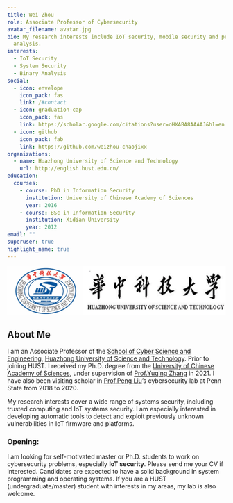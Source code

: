 ```yaml
---
title: Wei Zhou
role: Associate Professor of Cybersecurity
avatar_filename: avatar.jpg
bio: My research interests include IoT security, mobile security and program
  analysis.
interests:
  - IoT Security
  - System Security
  - Binary Analysis
social:
  - icon: envelope
    icon_pack: fas
    link: /#contact
  - icon: graduation-cap
    icon_pack: fas
    link: https://scholar.google.com/citations?user=oHXABA8AAAAJ&hl=en
  - icon: github
    icon_pack: fab
    link: https://github.com/weizhou-chaojixx
organizations:
  - name: Huazhong University of Science and Technology
    url: http://english.hust.edu.cn/
education:
  courses:
    - course: PhD in Information Security
      institution: University of Chinese Academy of Sciences
      year: 2016
    - course: BSc in Information Security
      institution: Xidian University
      year: 2012
email: ""
superuser: true
highlight_name: true
---
```

![](ustclogo.jpg)

## About Me
I am an Associate Professor of the [School of Cyber Science and Engineering](http://cse.hust.edu.cn/), [Huazhong University of Science and Technology](http://english.hust.edu.cn/). Prior to joining HUST. I received my Ph.D. degree from the [University of Chinese Academy of Sciences](https://english.cas.cn/), under supervision of [Prof.Yuqing Zhang](http://people.ucas.ac.cn/~zhangyuqing?language=en) in 2021. I have also been visiting scholar in [Prof.Peng Liu](https://s2.ist.psu.edu/pliu/)’s cybersecurity lab at Penn State from 2018 to 2020.

My research interests cover a wide range of systems security, including trusted computing and IoT systems security. I am especially interested in developing automatic tools to detect and exploit previously unknown vulnerabilities in IoT firmware and platforms. 


### Opening:

I am looking for self-motivated master or Ph.D. students to work on cybersecurity problems, especially **IoT security**. 
Please send me your CV if interested. Candidates are expected to have a solid background in system programming and operating systems. 
If you are a HUST (undergraduate/master) student with interests in my areas, my lab is also welcome.


